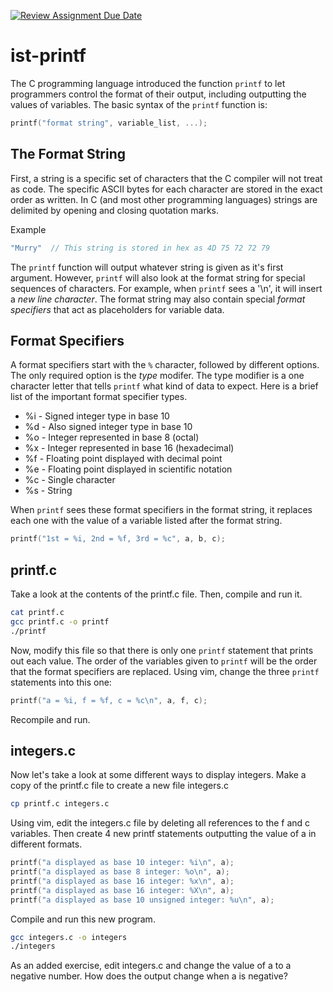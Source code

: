 [![Review Assignment Due Date](https://classroom.github.com/assets/deadline-readme-button-24ddc0f5d75046c5622901739e7c5dd533143b0c8e959d652212380cedb1ea36.svg)](https://classroom.github.com/a/cixO4fek)
# ist-printf

The C programming language introduced the function `printf` to let programmers control the format of their output, including outputting the values of variables. The basic syntax of the `printf` function is:

```c
printf("format string", variable_list, ...);
```

## The Format String

First, a string is a specific set of characters that the C compiler will not treat as code. The specific ASCII bytes for each character are stored in the exact order as written. In C (and most other programming languages) strings are delimited by opening and closing quotation marks.

Example
```c
"Murry"  // This string is stored in hex as 4D 75 72 72 79
```

The `printf` function will output whatever string is given as it's first argument. However, `printf` will also look at the format string for special sequences of characters. For example, when `printf` sees a '\n', it will insert a *new line character*. The format string may also contain special *format specifiers* that act as placeholders for variable data.

## Format Specifiers

A format specifiers start with the `%` character, followed by different options. The only required option is the *type* modifer. The type modifier is a one character letter that tells `printf` what kind of data to expect. Here is a brief list of the important format specifier types.

- %i - Signed integer type in base 10
- %d - Also signed integer type in base 10
- %o - Integer represented in base 8 (octal)
- %x - Integer represented in base 16 (hexadecimal)
- %f - Floating point displayed with decimal point
- %e - Floating point displayed in scientific notation
- %c - Single character
- %s - String

When `printf` sees these format specifiers in the format string, it replaces each one with the value of a variable listed after the format string.

```c
printf("1st = %i, 2nd = %f, 3rd = %c", a, b, c);
```

## printf.c

Take a look at the contents of the printf.c file. Then, compile and run it.

```bash
cat printf.c
gcc printf.c -o printf
./printf
```

Now, modify this file so that there is only one `printf` statement that prints out each value. The order of the variables given to `printf` will be the order that the format specifiers are replaced. Using vim, change the three `printf` statements into this one:

```c
printf("a = %i, f = %f, c = %c\n", a, f, c);
```

Recompile and run.

## integers.c

Now let's take a look at some different ways to display integers. Make a copy of the printf.c file to create a new file integers.c

```bash
cp printf.c integers.c
```

Using vim, edit the integers.c file by deleting all references to the f and c variables. Then create 4 new printf statements outputting the value of a in different formats.

```c
printf("a displayed as base 10 integer: %i\n", a);
printf("a displayed as base 8 integer: %o\n", a);
printf("a displayed as base 16 integer: %x\n", a);
printf("a displayed as base 16 integer: %X\n", a);
printf("a displayed as base 10 unsigned integer: %u\n", a);
```

Compile and run this new program.

```bash
gcc integers.c -o integers
./integers
```

As an added exercise, edit integers.c and change the value of a to a negative number. How does the output change when a is negative?


